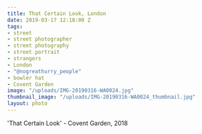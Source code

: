 ```yaml
---
title: That Certain Look, London
date: 2019-03-17 12:18:00 Z
tags:
- street
- street photographer
- street photography
- street portrait
- strangers
- London
- "@nogreathurry_people"
- bowler hat
- Covent Garden
image: "/uploads/IMG-20190316-WA0024.jpg"
thumbnail_image: "/uploads/IMG-20190316-WA0024_thumbnail.jpg"
layout: photo
---
```


'That Certain Look' - Covent Garden, 2018